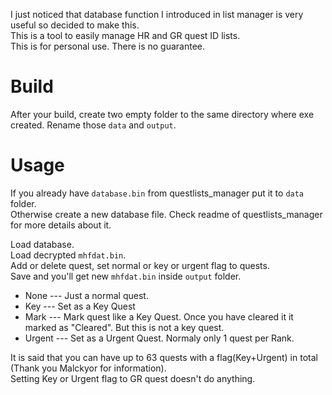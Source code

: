 I just noticed that database function I introduced in list manager is very useful so decided to make this.  
This is a tool to easily manage HR and GR quest ID lists.  
This is for personal use. There is no guarantee.  

# Build
After your build, create two empty folder to the same directory where exe created. Rename those `data` and `output`.

# Usage
If you already have `database.bin` from questlists_manager put it to `data` folder.  
Otherwise create a new database file. Check readme of questlists_manager for more details about it.  

Load database.  
Load decrypted `mhfdat.bin`.  
Add or delete quest, set normal or key or urgent flag to quests.  
Save and you'll get new `mhfdat.bin` inside `output` folder.

- None --- Just a normal quest.
- Key --- Set as a Key Quest
- Mark --- Mark quest like a Key Quest. Once you have cleared it it marked as "Cleared". But this is not a key quest.
- Urgent --- Set as a Urgent Quest. Normaly only 1 quest per Rank.

It is said that you can have up to 63 quests with a flag(Key+Urgent) in total (Thank you Malckyor for information).   
Setting Key or Urgent flag to GR quest doesn't do anything.
